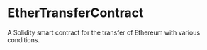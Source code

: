# EtherTransferContract
A Solidity smart contract for the transfer of Ethereum with various conditions.

